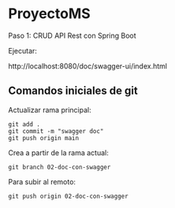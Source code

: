 # ProyectoMS
Paso 1: CRUD API Rest con Spring Boot

Ejecutar:

http://localhost:8080/doc/swagger-ui/index.html

## Comandos iniciales de git

Actualizar rama principal:

	git add .
	git commit -m "swagger doc"
	git push origin main

Crea a partir de la rama actual:

	git branch 02-doc-con-swagger


Para subir al remoto:

	git push origin 02-doc-con-swagger


